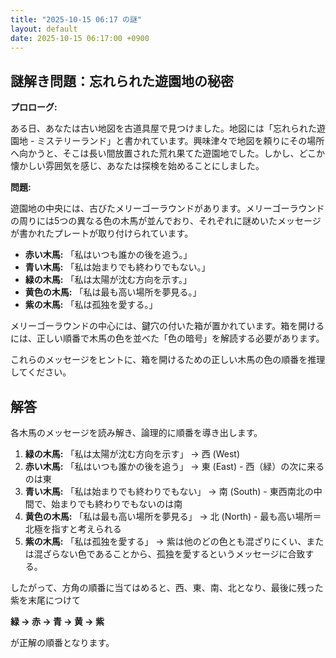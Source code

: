 ```yaml
---
title: "2025-10-15 06:17 の謎"
layout: default
date: 2025-10-15 06:17:00 +0900
---
```

## 謎解き問題：忘れられた遊園地の秘密

**プロローグ:**

ある日、あなたは古い地図を古道具屋で見つけました。地図には「忘れられた遊園地 - ミステリーランド」と書かれています。興味津々で地図を頼りにその場所へ向かうと、そこは長い間放置された荒れ果てた遊園地でした。しかし、どこか懐かしい雰囲気を感じ、あなたは探検を始めることにしました。

**問題:**

遊園地の中央には、古びたメリーゴーラウンドがあります。メリーゴーラウンドの周りには5つの異なる色の木馬が並んでおり、それぞれに謎めいたメッセージが書かれたプレートが取り付けられています。

*   **赤い木馬:** 「私はいつも誰かの後を追う。」
*   **青い木馬:** 「私は始まりでも終わりでもない。」
*   **緑の木馬:** 「私は太陽が沈む方向を示す。」
*   **黄色の木馬:** 「私は最も高い場所を夢見る。」
*   **紫の木馬:** 「私は孤独を愛する。」

メリーゴーラウンドの中心には、鍵穴の付いた箱が置かれています。箱を開けるには、正しい順番で木馬の色を並べた「色の暗号」を解読する必要があります。

これらのメッセージをヒントに、箱を開けるための正しい木馬の色の順番を推理してください。

## 解答

各木馬のメッセージを読み解き、論理的に順番を導き出します。

1.  **緑の木馬:** 「私は太陽が沈む方向を示す」 → 西 (West)
2.  **赤い木馬:** 「私はいつも誰かの後を追う」 → 東 (East) - 西（緑）の次に来るのは東
3.  **青い木馬:** 「私は始まりでも終わりでもない」 → 南 (South) - 東西南北の中間で、始まりでも終わりでもないのは南
4.  **黄色の木馬:** 「私は最も高い場所を夢見る」 → 北 (North) - 最も高い場所＝北極を指すと考えられる
5.  **紫の木馬:** 「私は孤独を愛する」 → 紫は他のどの色とも混ざりにくい、または混ざらない色であることから、孤独を愛するというメッセージに合致する。

したがって、方角の順番に当てはめると、西、東、南、北となり、最後に残った紫を末尾につけて

**緑 → 赤 → 青 → 黄 → 紫**

が正解の順番となります。
